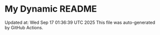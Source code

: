 # My Dynamic README
Updated at: Wed Sep 17 01:36:39 UTC 2025
This file was auto-generated by GitHub Actions.
